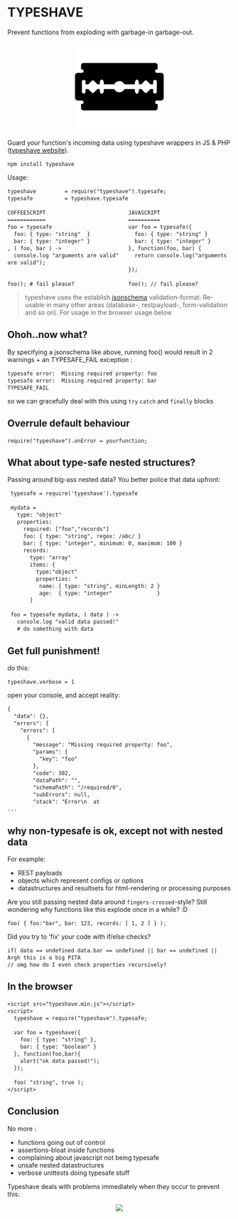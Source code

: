 TYPESHAVE 
=========

Prevent functions from exploding with garbage-in garbage-out.

<center><img src="https://raw.githubusercontent.com/coderofsalvation/typeshave/gh-pages/logo.png"/></center>

Guard your function's incoming data using typeshave wrappers in JS & PHP ([typeshave website](http://typeshave.isvery.ninja)).

    npm install typeshave

Usage:   

    typeshave         = require("typeshave").typesafe;
    typesafe          = typeshave.typesafe 

    COFFEESCRIPT                          JAVASCRIPT
    ============                          ==========
    foo = typesafe                        var foo = typesafe({
      foo: { type: "string"  }              foo: { type: "string" }
      bar: { type: "integer" }              bar: { type: "integer" }
    , ( foo, bar ) ->                     }, function(foo, bar) {
      console.log "arguments are valid"     return console.log("arguments are valid");
                                          });
    
    foo(); # fail please?                 foo(); // fail please?

> typeshave uses the establish [jsonschema](http://jsonschema.net) validation-format. Re-usable 
in many other areas (database-, restpayload-, form-validation and so on). For usage in the browser usage below

## Ohoh..now what?

By specifying a jsonschema like above, running foo() would result in 2 warnings + an TYPESAFE_FAIL exception : 

    typesafe error:  Missing required property: foo
    typesafe error:  Missing required property: bar 
    TYPESAFE_FAIL

so we can gracefully deal with this using `try` `catch` and `finally` blocks

## Overrule default behaviour

    require("typeshave").onError = yourfunction;

## What about type-safe nested structures?

Passing around big-ass nested data?
You better police that data upfront:

     typesafe = require('typeshave').typesafe              
 
     mydata =                                              
       type: "object"
       properties:                                         
         required: ["foo","records"]                       
         foo: { type: "string", regex: /abc/ }             
         bar: { type: "integer", minimum: 0, maximum: 100 }
         records:                                          
           type: "array"                                   
           items: {                                        
             type:"object"
             properties: "
              name: { type: "string", minLength: 2 }       
              age:  { type: "integer"              }       
           ]                                               
                                                           
     foo = typesafe mydata, ( data ) ->                    
       console.log "valid data passed!"                    
       # do something with data                            

## Get full punishment!

do this:

    typeshave.verbose = 1

open your console, and accept reality:

    {
      "data": {},
      "errors": {
        "errors": [
          {
            "message": "Missing required property: foo",
            "params": {
              "key": "foo"
            },
            "code": 302,
            "dataPath": "",
            "schemaPath": "/required/0",
            "subErrors": null,
            "stack": "Error\n  at 
    ...

## why non-typesafe is ok, except not with nested data 

For example:

* REST payloads 
* objects which represent configs or options 
* datastructures and resultsets for html-rendering or processing purposes

Are you still passing nested data around `fingers-crossed`-style?
Still wondering why functions like this explode once in a while? :D

    foo( { foo:"bar", bar: 123, records: [ 1, 2 ] } );

Did you try to 'fix' your code with if/else checks?

    if( data == undefined data.bar == undefined || bar == undefined || Argh this is a big PITA 
    // omg how do I even check properties recursively?

## In the browser 

    <script src="typeshave.min.js"></script>
    <script>
      typeshave = require("typeshave").typesafe;

      var foo = typeshave({
        foo: { type: "string" },
        bar: { type: "boolean" }
      }, function(foo,bar){
        alert("ok data passed!");
      });

      foo( "string", true );
    </script>


## Conclusion

No more :

* functions going out of control
* assertions-bloat inside functions 
* complaining about javascript not being typesafe
* unsafe nested datastructures 
* verbose unittests doing typesafe stuff 

Typeshave deals with problems immediately when they occur to prevent this:

<center><img src="http://www.gifbin.com/bin/102009/1256553541_exploding-trash.gif"/></center>
